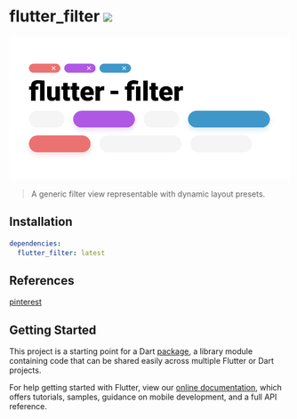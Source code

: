 # flutter_filter [![](https://img.shields.io/badge/pub-latest-brightgreen)](https://pub.dev/packages/flutter_filter)

![](./doc/logo.png)

> A generic filter view representable with dynamic layout presets. 


## Installation

```yaml
dependencies:
  flutter_filter: latest
```


## References
[pinterest](https://www.pinterest.com/official_softmarshmallow/flutter-filters/)


## Getting Started

This project is a starting point for a Dart
[package](https://flutter.dev/developing-packages/),
a library module containing code that can be shared easily across
multiple Flutter or Dart projects.

For help getting started with Flutter, view our 
[online documentation](https://flutter.dev/docs), which offers tutorials, 
samples, guidance on mobile development, and a full API reference.

